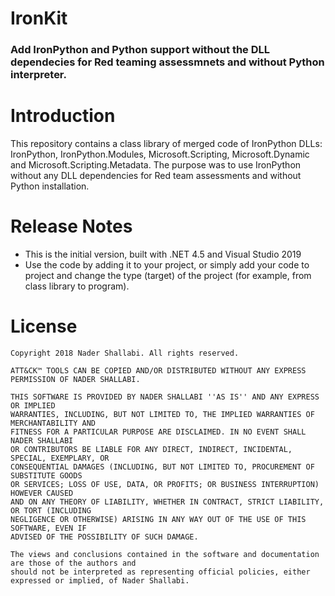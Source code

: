 # IronKit

### Add **IronPython** and **Python** support without the DLL dependecies for Red teaming assessmnets and without Python interpreter.

# Introduction

This repository contains a class library of merged code of IronPython DLLs: IronPython, IronPython.Modules, Microsoft.Scripting, Microsoft.Dynamic and Microsoft.Scripting.Metadata. The purpose was to use IronPython without any DLL dependencies for Red team assessments and without Python installation.

# Release Notes

-   This is the initial version, built with .NET 4.5 and Visual Studio 2019
-   Use the code by adding it to your project, or simply add your code to project and change the type (target) of the project (for example, from class library to program).

# License

```
Copyright 2018 Nader Shallabi. All rights reserved. 

ATT&CK™ TOOLS CAN BE COPIED AND/OR DISTRIBUTED WITHOUT ANY EXPRESS PERMISSION OF NADER SHALLABI.

THIS SOFTWARE IS PROVIDED BY NADER SHALLABI ''AS IS'' AND ANY EXPRESS OR IMPLIED
WARRANTIES, INCLUDING, BUT NOT LIMITED TO, THE IMPLIED WARRANTIES OF MERCHANTABILITY AND
FITNESS FOR A PARTICULAR PURPOSE ARE DISCLAIMED. IN NO EVENT SHALL NADER SHALLABI
OR CONTRIBUTORS BE LIABLE FOR ANY DIRECT, INDIRECT, INCIDENTAL, SPECIAL, EXEMPLARY, OR
CONSEQUENTIAL DAMAGES (INCLUDING, BUT NOT LIMITED TO, PROCUREMENT OF SUBSTITUTE GOODS
OR SERVICES; LOSS OF USE, DATA, OR PROFITS; OR BUSINESS INTERRUPTION) HOWEVER CAUSED
AND ON ANY THEORY OF LIABILITY, WHETHER IN CONTRACT, STRICT LIABILITY, OR TORT (INCLUDING
NEGLIGENCE OR OTHERWISE) ARISING IN ANY WAY OUT OF THE USE OF THIS SOFTWARE, EVEN IF
ADVISED OF THE POSSIBILITY OF SUCH DAMAGE.

The views and conclusions contained in the software and documentation are those of the authors and
should not be interpreted as representing official policies, either expressed or implied, of Nader Shallabi.
```
